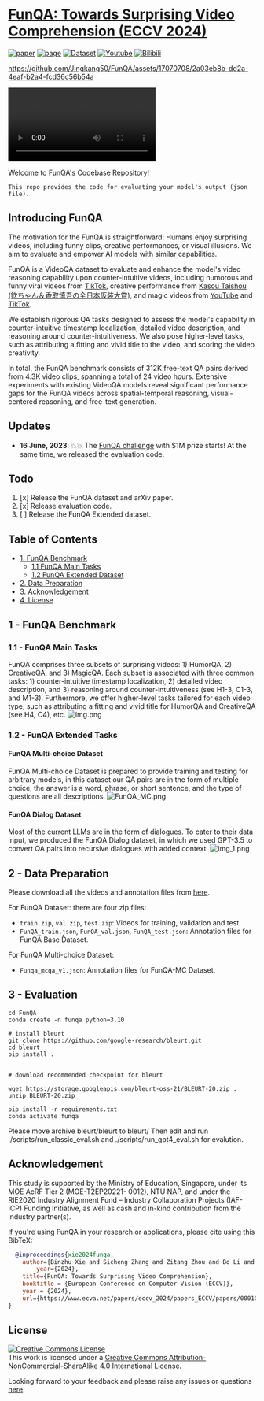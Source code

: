 # [FunQA: Towards Surprising Video Comprehension (ECCV 2024)](https://funqa-benchmark.github.io/)


[![paper](https://img.shields.io/badge/cs.CV-2306.14899-b31b1b?logo=arxiv&logoColor=red)](https://arxiv.org/abs/2306.14899)
[![page](https://img.shields.io/badge/Project_Page-FunQA-orange)](https://funqa-benchmark.github.io/)
[![Dataset](https://img.shields.io/badge/Dataset-Download-blue)](https://huggingface.co/datasets/fesvhtr/FunQA)
[![Youtube](https://badges.aleen42.com/src/youtube.svg)](https://youtu.be/Uh6A4h-Nm78)
[![Bilibili](https://img.shields.io/badge/Bilibili-Watch-pink)](https://www.bilibili.com/video/BV1Ch411N7bD/?share_source=copy_web&vd_source=dbe610f9a7910f3eae7ae2bf5aa6a8e2)
</br>




https://github.com/Jingkang50/FunQA/assets/17070708/2a03eb8b-dd2a-4eaf-b2a4-fcd36c56b54a

<video controls>
  <source src="[https://github.com/Jingkang50/FunQA/assets/17070708/2a03eb8b-dd2a-4eaf-b2a4-fcd36c56b54a](https://github.com/Jingkang50/FunQA/assets/17070708/2a03eb8b-dd2a-4eaf-b2a4-fcd36c56b54a)" type="video/mp4">
Your browser does not support the video tag.
</video>

Welcome to FunQA's Codebase Repository!

```
This repo provides the code for evaluating your model's output (json file).
```

## Introducing FunQA
The motivation for the FunQA is straightforward: Humans enjoy surprising videos, including funny clips, creative performances, or visual illusions. We aim to evaluate and empower AI models with similar capabilities.

FunQA is a VideoQA dataset to evaluate and enhance the model's video reasoning capability upon counter-intuitive videos, including humorous and funny viral videos from [TikTok](https://www.tiktok.com/@funnyvideosvf?is_from_webapp=1&sender_device=pc), creative performance from [Kasou Taishou (欽ちゃん＆香取慎吾の全日本仮装大賞)](https://en.wikipedia.org/wiki/Kasou_Taishou), and magic videos from [YouTube](https://www.youtube.com/playlist?list=PLnlST2lBA34vHH_8rNvTFYvJ7e5IT0pHm) and [TikTok](https://www.tiktok.com/@magicsingh?is_from_webapp=1&sender_device=pc).

We establish rigorous QA tasks designed to assess the model's capability in counter-intuitive timestamp localization, detailed video description, and reasoning around counter-intuitiveness. We also pose higher-level tasks, such as attributing a fitting and vivid title to the video, and scoring the video creativity.

In total, the FunQA benchmark consists of 312K free-text QA pairs derived from 4.3K video clips, spanning a total of 24 video hours.
Extensive experiments with existing VideoQA models reveal significant performance gaps for the FunQA videos across spatial-temporal reasoning, visual-centered reasoning, and free-text generation.

## Updates
- **16 June, 2023**: :boom::boom: The [FunQA challenge](https://iacc.pazhoulab-huangpu.com/contestdetail?id=64af50154a0ed647faca623a&award=1,000,000) with $1M prize starts! At the same time, we released the evaluation code.


## Todo

1. [x] Release the FunQA dataset and arXiv paper.
2. [x] Release evaluation code.
3. [ ] Release the FunQA Extended dataset.

## Table of Contents

- [1. FunQA Benchmark](#1---funqa-benchmark)
    * [1.1 FunQA Main Tasks](#11---funqa-main-tasks)
    * [1.2 FunQA Extended Dataset](#12---funqa-extended-tasks)
- [2. Data Preparation](#2---data-preparation)
- [3. Acknowledgement](#acknowledgement)
- [4. License](#license)

## 1 - FunQA Benchmark

### 1.1 - FunQA Main Tasks
FunQA comprises three subsets of surprising videos: 1) HumorQA, 2) CreativeQA, and 3) MagicQA. Each subset is associated with three common tasks: 1) counter-intuitive timestamp localization, 2) detailed video description, and 3) reasoning around counter-intuitiveness (see H1-3, C1-3, and M1-3). Furthermore, we offer higher-level tasks tailored for each video type, such as attributing a fitting and vivid title for HumorQA and CreativeQA (see H4, C4), etc.
![img.png](assets/main.png)

### 1.2 - FunQA Extended Tasks

#### FunQA Multi-choice Dataset
FunQA Multi-choice Dataset is prepared to provide training and testing for arbitrary models, in this dataset our QA pairs are in the form of multiple choice, the answer is a word, phrase, or short sentence, and the type of questions are all descriptions.
![FunQA_MC.png](assets/FunQA_MC.png)

#### FunQA Dialog Dataset

Most of the current LLMs are in the form of dialogues. To cater to their data input, we produced the FunQA Dialog dataset, in which we used GPT-3.5 to convert QA pairs into recursive dialogues with added context.
![img_1.png](assets/FunQA_dia.png)


## 2 - Data Preparation

Please download all the videos and annotation files from [here](https://huggingface.co/datasets/fesvhtr/FunQA).

For FunQA Dataset: there are four zip files:

- `train.zip`, `val.zip`, `test.zip`: Videos for training, validation and test.
- `FunQA_train.json`, `FunQA_val.json`, `FunQA_test.json`: Annotation files for FunQA Base Dataset.

For FunQA Multi-choice Dataset:  
- `Funqa_mcqa_v1.json`: Annotation files for FunQA-MC Dataset.

## 3 - Evaluation
```
cd FunQA
conda create -n funqa python=3.10

# install bleurt
git clone https://github.com/google-research/bleurt.git
cd bleurt
pip install .


# download recommended checkpoint for bleurt

wget https://storage.googleapis.com/bleurt-oss-21/BLEURT-20.zip .
unzip BLEURT-20.zip

pip install -r requirements.txt
conda activate funqa
```

Please move archive bleurt/bleurt to bleurt/
Then edit and run ./scripts/run_classic_eval.sh and ./scripts/run_gpt4_eval.sh for evalution.
## Acknowledgement

This study is supported by the Ministry of Education, Singapore, under its MOE AcRF Tier 2 (MOE-T2EP20221- 0012), NTU
NAP, and under the RIE2020 Industry Alignment Fund – Industry Collaboration Projects (IAF-ICP) Funding Initiative, as
well as cash and in-kind contribution from the industry partner(s).

If you're using FunQA in your research or applications, please cite using this BibTeX:
```bibtex
  @inproceedings{xie2024funqa,
    author={Binzhu Xie and Sicheng Zhang and Zitang Zhou and Bo Li and Yuanhan Zhang and Jack Hessel and Jingkang Yang and Ziwei Liu},
        year={2024},
    title={FunQA: Towards Surprising Video Comprehension},
    booktitle = {European Conference on Computer Vision (ECCV)},
    year = {2024},
    url={https://www.ecva.net/papers/eccv_2024/papers_ECCV/papers/00010.pdf}, 
}
```

## License
<a rel="license" href="http://creativecommons.org/licenses/by-nc-sa/4.0/"><img alt="Creative Commons License" style="border-width:0" src="https://i.creativecommons.org/l/by-nc-sa/4.0/80x15.png" /></a><br />This work is licensed under a <a rel="license" href="http://creativecommons.org/licenses/by-nc-sa/4.0/">Creative Commons Attribution-NonCommercial-ShareAlike 4.0 International License</a>.


Looking forward to your feedback and please raise any issues or questions [here](https://github.com/Jingkang50/FunQA/issues).
